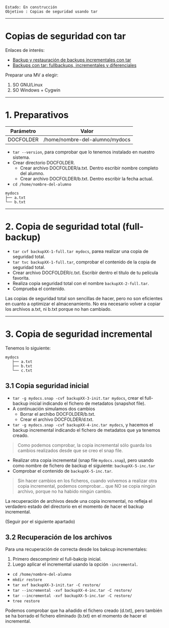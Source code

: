 
```
Estado: En construcción
Objetivo : Copias de seguridad usando tar
```

---

# Copias de seguridad con tar

Enlaces de interés:
* [Backup y restauración de backups incrementales con tar](http://systemadmin.es/2015/04/backup-y-restauracion-de-backups-incrementales-con-tar)
* [Backups con tar: fullbackups, incrementales y diferenciales](https://nebul4ck.wordpress.com/2015/03/20/backups-con-tar-full-backups-e-incrementales/)

Preparar una MV a elegir:
1. SO GNU/Linux
2. SO Windows + Cygwin

---
# 1. Preparativos

| Parámetro  | Valor                          |
| ---------- | ------------------------------ |
| DOCFOLDER  | /home/nombre-del-alumno/mydocs |

* `tar --version`, para comprobar que lo tenemos instalado en nuestro sistema.
* Crear directorio DOCFOLDER.
    * Crear archivo DOCFOLDER/a.txt. Dentro escribir nombre completo del alumno.
    * Crear archivo DOCFOLDER/b.txt. Dentro escribir la fecha actual.
* `cd /home/nombre-del-alumno`

```
mydocs
├── a.txt
└── b.txt
```

---

# 2. Copia de seguridad total (full-backup)

* `tar cvf backupXX-1-full.tar mydocs`, parea realizar una copia de seguridad total.
* `tar tvc backupXX-1-full.tar`, comprobar el contenido de la copia de seguridad total.
* Crear archivo DOCFOLDER/c.txt. Escribir dentro el título de tu película favorita.
* Realiza copia seguridad total con el nombre `backupXX-2-full.tar`.
* Comprueba el contenido.

Las copias de seguridad total son sencillas de hacer, pero no son eficientes en cuanto a optimizar el almacenamiento. No era necesario volver a copiar los archivos a.txt, ni b.txt porque no han cambiado.

---
# 3. Copia de seguridad incremental

Tenemos lo siguiente:
```
mydocs
   ├── a.txt
   ├── b.txt
   └── c.txt
```

## 3.1 Copia seguridad inicial

* `tar -g mydocs.snap -cvf backupXX-3-init.tar mydocs`, crear el full-backup inicial indicando el fichero de metadatos (snapshot file).
* A continuación simulamos dos cambios
    * Borrar el archibo DOCFOLDER/b.txt.
    * Crear el archivo DOCFOLDER/d.txt.
* `tar -g mydocs.snap -cvf backupXX-4-inc.tar mydocs`, y hacemos el backup incremental indicando el fichero de metadatos que ya tenemos creado.

> Como podemos comprobar, la copia incremental sólo guarda los cambios realizados desde que se creo el snap file.

* Realizar otra copia incremental (snap file `mydocs.snap`), pero usando como nombre de fichero de backup el siguiente: `backupXX-5-inc.tar`
* Comprobar el contenido de `backupXX-5-inc.tar`.

> Sin hacer cambios en los ficheros, cuando volvemos a realizar otra copia incremental, podemos comprobar... que NO se copia ningún archivo, porque no ha habido ningún cambio.

La recuperación de archivos desde una copia incremental, no refleja el verdadero estado del directorio en el momento de hacer el backup incremental.

(Seguir por el siguiente apartado)

## 3.2 Recuperación de los archivos

Para una recuperación de correcta desde los bakcup incrementales:
1. Primero descomprimir el full-bakcip inicial.
2. Luego aplicar el incremental usando la opción `-incremental`.

* `cd /home/nombre-del-alumno`
* `mkdir restore`
* `tar xvf backupXX-3-init.tar -C restore/`
* `tar --incremental -xvf backupXX-4-inc.tar -C restore/`
* `tar --incremental -xvf backupXX-5-inc.tar -C restore/`
* `tree restore`

Podemos comprobar que ha añadido el fichero creado (d.txt), pero también se ha borrado el fichero eliminado (b.txt) en el momento de hacer el incremental.
